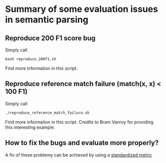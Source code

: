 # Summary of some evaluation issues in semantic parsing

## Reproduce 200 F1 score bug 

Simply call

```
bash reproduce_200f1.sh
```
Find more information in this script.

## Reproduce reference match failure (match(x, x) < 100 F1)

Simply call

```
./reproduce_reference_match_failure.sh
```
Find more information in this script. Credits to Bram Vanroy for providing this interesting example.

## How to fix the bugs and evaluate more properly?

A fix of these problemy can be achieved by using a [standardized metric](https://github.com/flipz357/smatchpp)
